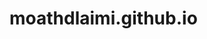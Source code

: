 # moathdlaimi.github.io

<!-- WEATHER APP -->

<!-- this app was built using Javascript,jQuery,CSS and HTML 
I used ajax to get my JASON data from the OPEN WEATHER API,

and I used a geolocation API that is available in HTML5 , the information is represented by Latitude and Longitude and then I sent these info for my Open weather API to get the current location, I also made to request the data using the city name. -->